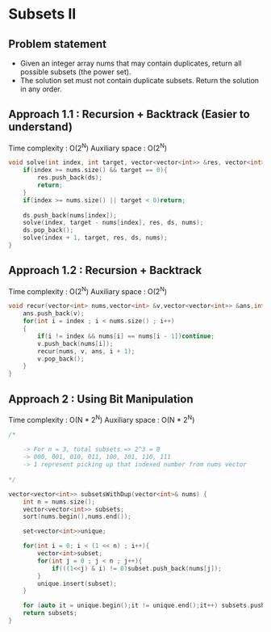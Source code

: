 # Subsets II

## Problem statement

- Given an integer array nums that may contain duplicates, return all possible subsets (the power set).
- The solution set must not contain duplicate subsets. Return the solution in any order.

## Approach 1.1 : Recursion + Backtrack (Easier to understand)

Time complexity : O(2<sup>N</sup>) 
Auxiliary space : O(2<sup>N</sup>)

```cpp
void solve(int index, int target, vector<vector<int>> &res, vector<int> &ds, vector<int> &nums){
    if(index >= nums.size() && target == 0){
        res.push_back(ds);
        return;
    }
    if(index >= nums.size() || target < 0)return;
    
    ds.push_back(nums[index]);
    solve(index, target - nums[index], res, ds, nums);
    ds.pop_back();
    solve(index + 1, target, res, ds, nums);
}
```

## Approach 1.2 : Recursion + Backtrack

Time complexity : O(2<sup>N</sup>) 
Auxiliary space : O(2<sup>N</sup>)

```cpp
void recur(vector<int> nums,vector<int> &v,vector<vector<int>> &ans,int index){
    ans.push_back(v);
    for(int i = index ; i < nums.size() ; i++)
    {
        if(i != index && nums[i] == nums[i - 1])continue;
        v.push_back(nums[i]);
        recur(nums, v, ans, i + 1);
        v.pop_back();
    }
}
```

## Approach 2 : Using Bit Manipulation

Time complexity : O(N \* 2<sup>N</sup>) 
Auxiliary space : O(N \* 2<sup>N</sup>) 

```cpp
/*
    
    -> For n = 3, total subsets => 2^3 = 8
    -> 000, 001, 010, 011, 100, 101, 110, 111
    -> 1 represent picking up that indexed number from nums vector
    
*/

vector<vector<int>> subsetsWithDup(vector<int>& nums) {
	int n = nums.size();
	vector<vector<int>> subsets; 
	sort(nums.begin(),nums.end());

	set<vector<int>>unique; 

	for(int i = 0; i < (1 << n) ; i++){
		vector<int>subset;
		for(int j = 0 ; j < n ; j++){
			if(((1<<j) & i) != 0)subset.push_back(nums[j]);
		}
		unique.insert(subset);
	}

	for (auto it = unique.begin();it != unique.end();it++) subsets.push_back(*it);
	return subsets;
}
```